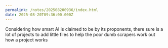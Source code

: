 ```yaml
---
permalink: /notes/202508200936/index.html
date: 2025-08-20T09:36:00.000Z
---
```


Considering how smart AI is claimed to be by its proponents, there sure is a lot of projects to add little files to help the poor dumb scrapers work out how a project works

